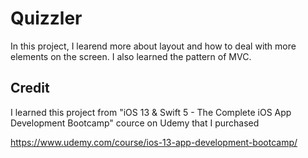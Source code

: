 # Quizzler

In this project, I learend more about layout and how to deal with more elements on the screen. I also learned the pattern of MVC.

## Credit
I learned this project from "iOS 13 & Swift 5 - The Complete iOS App Development Bootcamp" cource on Udemy that I purchased

https://www.udemy.com/course/ios-13-app-development-bootcamp/
